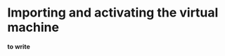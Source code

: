 
Importing and activating the virtual machine
============================================



**to write**
